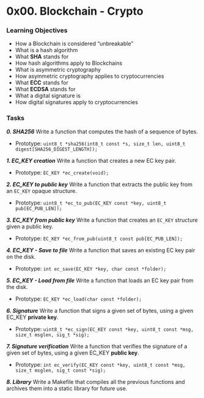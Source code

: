 # 0x00. Blockchain - Crypto

### Learning Objectives

- How a Blockchain is considered “unbreakable”
- What is a hash algorithm
- What **SHA** stands for
- How hash algorithms apply to Blockchains
- What is asymmetric cryptography
- How asymmetric cryptography applies to cryptocurrencies
- What **ECC** stands for
- What **ECDSA** stands for
- What a digital signature is
- How digital signatures apply to cryptocurrencies

### Tasks

_**0. SHA256**_
Write a function that computes the hash of a sequence of bytes.
- Prototype: `uint8_t *sha256(int8_t const *s, size_t len, uint8_t digest[SHA256_DIGEST_LENGTH]);`

_**1. EC_KEY creation**_
Write a function that creates a new EC key pair.
- Prototype: `EC_KEY *ec_create(void);`

_**2. EC_KEY to public key**_
Write a function that extracts the public key from an `EC_KEY` opaque structure.
- Prototype: `uint8_t *ec_to_pub(EC_KEY const *key, uint8_t pub[EC_PUB_LEN]);`

_**3. EC_KEY from public key**_
Write a function that creates an `EC_KEY` structure given a public key.
- Prototype: `EC_KEY *ec_from_pub(uint8_t const pub[EC_PUB_LEN]);`

_**4. EC_KEY - Save to file**_
Write a function that saves an existing EC key pair on the disk.
- Prototype: `int ec_save(EC_KEY *key, char const *folder);`

_**5. EC_KEY - Load from file**_
Write a function that loads an EC key pair from the disk.
- Prototype: `EC_KEY *ec_load(char const *folder);`

_**6. Signature**_
Write a function that signs a given set of bytes, using a given EC_KEY **private key**.
- Prototype: `uint8_t *ec_sign(EC_KEY const *key, uint8_t const *msg, size_t msglen, sig_t *sig);`

_**7. Signature verification**_
Write a function that verifies the signature of a given set of bytes, using a given EC_KEY **public key**.
- Prototype: `int ec_verify(EC_KEY const *key, uint8_t const *msg, size_t msglen, sig_t const *sig);`

_**8. Library**_
Write a Makefile that compiles all the previous functions and archives them into a static library for future use.
